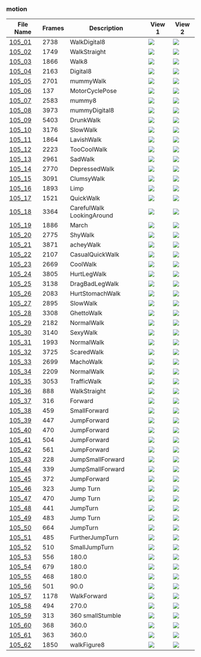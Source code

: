 ### motion
|File Name|Frames|Description|View 1|View 2|
|-|-|-|-|-|
|[105_01](https://github.com/Shriinivas/cmubvh/raw/main/Sequence-102-111/105/Data/105_01.zip)|2738|WalkDigital8|<img src="https://github.com/Shriinivas/cmubvhgifs/blob/main/Sequence-102-111/105/105_01_0.gif"/>|<img src="https://github.com/Shriinivas/cmubvhgifs/blob/main/Sequence-102-111/105/105_01_1.gif"/>|
|[105_02](https://github.com/Shriinivas/cmubvh/raw/main/Sequence-102-111/105/Data/105_02.zip)|1749|WalkStraight|<img src="https://github.com/Shriinivas/cmubvhgifs/blob/main/Sequence-102-111/105/105_02_0.gif"/>|<img src="https://github.com/Shriinivas/cmubvhgifs/blob/main/Sequence-102-111/105/105_02_1.gif"/>|
|[105_03](https://github.com/Shriinivas/cmubvh/raw/main/Sequence-102-111/105/Data/105_03.zip)|1866|Walk8|<img src="https://github.com/Shriinivas/cmubvhgifs/blob/main/Sequence-102-111/105/105_03_0.gif"/>|<img src="https://github.com/Shriinivas/cmubvhgifs/blob/main/Sequence-102-111/105/105_03_1.gif"/>|
|[105_04](https://github.com/Shriinivas/cmubvh/raw/main/Sequence-102-111/105/Data/105_04.zip)|2163|Digital8|<img src="https://github.com/Shriinivas/cmubvhgifs/blob/main/Sequence-102-111/105/105_04_0.gif"/>|<img src="https://github.com/Shriinivas/cmubvhgifs/blob/main/Sequence-102-111/105/105_04_1.gif"/>|
|[105_05](https://github.com/Shriinivas/cmubvh/raw/main/Sequence-102-111/105/Data/105_05.zip)|2701|mummyWalk|<img src="https://github.com/Shriinivas/cmubvhgifs/blob/main/Sequence-102-111/105/105_05_0.gif"/>|<img src="https://github.com/Shriinivas/cmubvhgifs/blob/main/Sequence-102-111/105/105_05_1.gif"/>|
|[105_06](https://github.com/Shriinivas/cmubvh/raw/main/Sequence-102-111/105/Data/105_06.zip)|137|MotorCyclePose|<img src="https://github.com/Shriinivas/cmubvhgifs/blob/main/Sequence-102-111/105/105_06_0.gif"/>|<img src="https://github.com/Shriinivas/cmubvhgifs/blob/main/Sequence-102-111/105/105_06_1.gif"/>|
|[105_07](https://github.com/Shriinivas/cmubvh/raw/main/Sequence-102-111/105/Data/105_07.zip)|2583|mummy8|<img src="https://github.com/Shriinivas/cmubvhgifs/blob/main/Sequence-102-111/105/105_07_0.gif"/>|<img src="https://github.com/Shriinivas/cmubvhgifs/blob/main/Sequence-102-111/105/105_07_1.gif"/>|
|[105_08](https://github.com/Shriinivas/cmubvh/raw/main/Sequence-102-111/105/Data/105_08.zip)|3973|mummyDigital8|<img src="https://github.com/Shriinivas/cmubvhgifs/blob/main/Sequence-102-111/105/105_08_0.gif"/>|<img src="https://github.com/Shriinivas/cmubvhgifs/blob/main/Sequence-102-111/105/105_08_1.gif"/>|
|[105_09](https://github.com/Shriinivas/cmubvh/raw/main/Sequence-102-111/105/Data/105_09.zip)|5403|DrunkWalk|<img src="https://github.com/Shriinivas/cmubvhgifs/blob/main/Sequence-102-111/105/105_09_0.gif"/>|<img src="https://github.com/Shriinivas/cmubvhgifs/blob/main/Sequence-102-111/105/105_09_1.gif"/>|
|[105_10](https://github.com/Shriinivas/cmubvh/raw/main/Sequence-102-111/105/Data/105_10.zip)|3176|SlowWalk|<img src="https://github.com/Shriinivas/cmubvhgifs/blob/main/Sequence-102-111/105/105_10_0.gif"/>|<img src="https://github.com/Shriinivas/cmubvhgifs/blob/main/Sequence-102-111/105/105_10_1.gif"/>|
|[105_11](https://github.com/Shriinivas/cmubvh/raw/main/Sequence-102-111/105/Data/105_11.zip)|1864|LavishWalk|<img src="https://github.com/Shriinivas/cmubvhgifs/blob/main/Sequence-102-111/105/105_11_0.gif"/>|<img src="https://github.com/Shriinivas/cmubvhgifs/blob/main/Sequence-102-111/105/105_11_1.gif"/>|
|[105_12](https://github.com/Shriinivas/cmubvh/raw/main/Sequence-102-111/105/Data/105_12.zip)|2223|TooCoolWalk|<img src="https://github.com/Shriinivas/cmubvhgifs/blob/main/Sequence-102-111/105/105_12_0.gif"/>|<img src="https://github.com/Shriinivas/cmubvhgifs/blob/main/Sequence-102-111/105/105_12_1.gif"/>|
|[105_13](https://github.com/Shriinivas/cmubvh/raw/main/Sequence-102-111/105/Data/105_13.zip)|2961|SadWalk|<img src="https://github.com/Shriinivas/cmubvhgifs/blob/main/Sequence-102-111/105/105_13_0.gif"/>|<img src="https://github.com/Shriinivas/cmubvhgifs/blob/main/Sequence-102-111/105/105_13_1.gif"/>|
|[105_14](https://github.com/Shriinivas/cmubvh/raw/main/Sequence-102-111/105/Data/105_14.zip)|2770|DepressedWalk|<img src="https://github.com/Shriinivas/cmubvhgifs/blob/main/Sequence-102-111/105/105_14_0.gif"/>|<img src="https://github.com/Shriinivas/cmubvhgifs/blob/main/Sequence-102-111/105/105_14_1.gif"/>|
|[105_15](https://github.com/Shriinivas/cmubvh/raw/main/Sequence-102-111/105/Data/105_15.zip)|3091|ClumsyWalk|<img src="https://github.com/Shriinivas/cmubvhgifs/blob/main/Sequence-102-111/105/105_15_0.gif"/>|<img src="https://github.com/Shriinivas/cmubvhgifs/blob/main/Sequence-102-111/105/105_15_1.gif"/>|
|[105_16](https://github.com/Shriinivas/cmubvh/raw/main/Sequence-102-111/105/Data/105_16.zip)|1893|Limp|<img src="https://github.com/Shriinivas/cmubvhgifs/blob/main/Sequence-102-111/105/105_16_0.gif"/>|<img src="https://github.com/Shriinivas/cmubvhgifs/blob/main/Sequence-102-111/105/105_16_1.gif"/>|
|[105_17](https://github.com/Shriinivas/cmubvh/raw/main/Sequence-102-111/105/Data/105_17.zip)|1521|QuickWalk|<img src="https://github.com/Shriinivas/cmubvhgifs/blob/main/Sequence-102-111/105/105_17_0.gif"/>|<img src="https://github.com/Shriinivas/cmubvhgifs/blob/main/Sequence-102-111/105/105_17_1.gif"/>|
|[105_18](https://github.com/Shriinivas/cmubvh/raw/main/Sequence-102-111/105/Data/105_18.zip)|3364|CarefulWalk LookingAround|<img src="https://github.com/Shriinivas/cmubvhgifs/blob/main/Sequence-102-111/105/105_18_0.gif"/>|<img src="https://github.com/Shriinivas/cmubvhgifs/blob/main/Sequence-102-111/105/105_18_1.gif"/>|
|[105_19](https://github.com/Shriinivas/cmubvh/raw/main/Sequence-102-111/105/Data/105_19.zip)|1886|March|<img src="https://github.com/Shriinivas/cmubvhgifs/blob/main/Sequence-102-111/105/105_19_0.gif"/>|<img src="https://github.com/Shriinivas/cmubvhgifs/blob/main/Sequence-102-111/105/105_19_1.gif"/>|
|[105_20](https://github.com/Shriinivas/cmubvh/raw/main/Sequence-102-111/105/Data/105_20.zip)|2775|ShyWalk|<img src="https://github.com/Shriinivas/cmubvhgifs/blob/main/Sequence-102-111/105/105_20_0.gif"/>|<img src="https://github.com/Shriinivas/cmubvhgifs/blob/main/Sequence-102-111/105/105_20_1.gif"/>|
|[105_21](https://github.com/Shriinivas/cmubvh/raw/main/Sequence-102-111/105/Data/105_21.zip)|3871|acheyWalk|<img src="https://github.com/Shriinivas/cmubvhgifs/blob/main/Sequence-102-111/105/105_21_0.gif"/>|<img src="https://github.com/Shriinivas/cmubvhgifs/blob/main/Sequence-102-111/105/105_21_1.gif"/>|
|[105_22](https://github.com/Shriinivas/cmubvh/raw/main/Sequence-102-111/105/Data/105_22.zip)|2107|CasualQuickWalk|<img src="https://github.com/Shriinivas/cmubvhgifs/blob/main/Sequence-102-111/105/105_22_0.gif"/>|<img src="https://github.com/Shriinivas/cmubvhgifs/blob/main/Sequence-102-111/105/105_22_1.gif"/>|
|[105_23](https://github.com/Shriinivas/cmubvh/raw/main/Sequence-102-111/105/Data/105_23.zip)|2669|CoolWalk|<img src="https://github.com/Shriinivas/cmubvhgifs/blob/main/Sequence-102-111/105/105_23_0.gif"/>|<img src="https://github.com/Shriinivas/cmubvhgifs/blob/main/Sequence-102-111/105/105_23_1.gif"/>|
|[105_24](https://github.com/Shriinivas/cmubvh/raw/main/Sequence-102-111/105/Data/105_24.zip)|3805|HurtLegWalk|<img src="https://github.com/Shriinivas/cmubvhgifs/blob/main/Sequence-102-111/105/105_24_0.gif"/>|<img src="https://github.com/Shriinivas/cmubvhgifs/blob/main/Sequence-102-111/105/105_24_1.gif"/>|
|[105_25](https://github.com/Shriinivas/cmubvh/raw/main/Sequence-102-111/105/Data/105_25.zip)|3138|DragBadLegWalk|<img src="https://github.com/Shriinivas/cmubvhgifs/blob/main/Sequence-102-111/105/105_25_0.gif"/>|<img src="https://github.com/Shriinivas/cmubvhgifs/blob/main/Sequence-102-111/105/105_25_1.gif"/>|
|[105_26](https://github.com/Shriinivas/cmubvh/raw/main/Sequence-102-111/105/Data/105_26.zip)|2083|HurtStomachWalk|<img src="https://github.com/Shriinivas/cmubvhgifs/blob/main/Sequence-102-111/105/105_26_0.gif"/>|<img src="https://github.com/Shriinivas/cmubvhgifs/blob/main/Sequence-102-111/105/105_26_1.gif"/>|
|[105_27](https://github.com/Shriinivas/cmubvh/raw/main/Sequence-102-111/105/Data/105_27.zip)|2895|SlowWalk|<img src="https://github.com/Shriinivas/cmubvhgifs/blob/main/Sequence-102-111/105/105_27_0.gif"/>|<img src="https://github.com/Shriinivas/cmubvhgifs/blob/main/Sequence-102-111/105/105_27_1.gif"/>|
|[105_28](https://github.com/Shriinivas/cmubvh/raw/main/Sequence-102-111/105/Data/105_28.zip)|3308|GhettoWalk|<img src="https://github.com/Shriinivas/cmubvhgifs/blob/main/Sequence-102-111/105/105_28_0.gif"/>|<img src="https://github.com/Shriinivas/cmubvhgifs/blob/main/Sequence-102-111/105/105_28_1.gif"/>|
|[105_29](https://github.com/Shriinivas/cmubvh/raw/main/Sequence-102-111/105/Data/105_29.zip)|2182|NormalWalk|<img src="https://github.com/Shriinivas/cmubvhgifs/blob/main/Sequence-102-111/105/105_29_0.gif"/>|<img src="https://github.com/Shriinivas/cmubvhgifs/blob/main/Sequence-102-111/105/105_29_1.gif"/>|
|[105_30](https://github.com/Shriinivas/cmubvh/raw/main/Sequence-102-111/105/Data/105_30.zip)|3140|SexyWalk|<img src="https://github.com/Shriinivas/cmubvhgifs/blob/main/Sequence-102-111/105/105_30_0.gif"/>|<img src="https://github.com/Shriinivas/cmubvhgifs/blob/main/Sequence-102-111/105/105_30_1.gif"/>|
|[105_31](https://github.com/Shriinivas/cmubvh/raw/main/Sequence-102-111/105/Data/105_31.zip)|1993|NormalWalk|<img src="https://github.com/Shriinivas/cmubvhgifs/blob/main/Sequence-102-111/105/105_31_0.gif"/>|<img src="https://github.com/Shriinivas/cmubvhgifs/blob/main/Sequence-102-111/105/105_31_1.gif"/>|
|[105_32](https://github.com/Shriinivas/cmubvh/raw/main/Sequence-102-111/105/Data/105_32.zip)|3725|ScaredWalk|<img src="https://github.com/Shriinivas/cmubvhgifs/blob/main/Sequence-102-111/105/105_32_0.gif"/>|<img src="https://github.com/Shriinivas/cmubvhgifs/blob/main/Sequence-102-111/105/105_32_1.gif"/>|
|[105_33](https://github.com/Shriinivas/cmubvh/raw/main/Sequence-102-111/105/Data/105_33.zip)|2699|MachoWalk|<img src="https://github.com/Shriinivas/cmubvhgifs/blob/main/Sequence-102-111/105/105_33_0.gif"/>|<img src="https://github.com/Shriinivas/cmubvhgifs/blob/main/Sequence-102-111/105/105_33_1.gif"/>|
|[105_34](https://github.com/Shriinivas/cmubvh/raw/main/Sequence-102-111/105/Data/105_34.zip)|2209|NormalWalk|<img src="https://github.com/Shriinivas/cmubvhgifs/blob/main/Sequence-102-111/105/105_34_0.gif"/>|<img src="https://github.com/Shriinivas/cmubvhgifs/blob/main/Sequence-102-111/105/105_34_1.gif"/>|
|[105_35](https://github.com/Shriinivas/cmubvh/raw/main/Sequence-102-111/105/Data/105_35.zip)|3053|TrafficWalk|<img src="https://github.com/Shriinivas/cmubvhgifs/blob/main/Sequence-102-111/105/105_35_0.gif"/>|<img src="https://github.com/Shriinivas/cmubvhgifs/blob/main/Sequence-102-111/105/105_35_1.gif"/>|
|[105_36](https://github.com/Shriinivas/cmubvh/raw/main/Sequence-102-111/105/Data/105_36.zip)|888|WalkStraight|<img src="https://github.com/Shriinivas/cmubvhgifs/blob/main/Sequence-102-111/105/105_36_0.gif"/>|<img src="https://github.com/Shriinivas/cmubvhgifs/blob/main/Sequence-102-111/105/105_36_1.gif"/>|
|[105_37](https://github.com/Shriinivas/cmubvh/raw/main/Sequence-102-111/105/Data/105_37.zip)|316|Forward|<img src="https://github.com/Shriinivas/cmubvhgifs/blob/main/Sequence-102-111/105/105_37_0.gif"/>|<img src="https://github.com/Shriinivas/cmubvhgifs/blob/main/Sequence-102-111/105/105_37_1.gif"/>|
|[105_38](https://github.com/Shriinivas/cmubvh/raw/main/Sequence-102-111/105/Data/105_38.zip)|459|SmallForward|<img src="https://github.com/Shriinivas/cmubvhgifs/blob/main/Sequence-102-111/105/105_38_0.gif"/>|<img src="https://github.com/Shriinivas/cmubvhgifs/blob/main/Sequence-102-111/105/105_38_1.gif"/>|
|[105_39](https://github.com/Shriinivas/cmubvh/raw/main/Sequence-102-111/105/Data/105_39.zip)|447|JumpForward|<img src="https://github.com/Shriinivas/cmubvhgifs/blob/main/Sequence-102-111/105/105_39_0.gif"/>|<img src="https://github.com/Shriinivas/cmubvhgifs/blob/main/Sequence-102-111/105/105_39_1.gif"/>|
|[105_40](https://github.com/Shriinivas/cmubvh/raw/main/Sequence-102-111/105/Data/105_40.zip)|470|JumpForward|<img src="https://github.com/Shriinivas/cmubvhgifs/blob/main/Sequence-102-111/105/105_40_0.gif"/>|<img src="https://github.com/Shriinivas/cmubvhgifs/blob/main/Sequence-102-111/105/105_40_1.gif"/>|
|[105_41](https://github.com/Shriinivas/cmubvh/raw/main/Sequence-102-111/105/Data/105_41.zip)|504|JumpForward|<img src="https://github.com/Shriinivas/cmubvhgifs/blob/main/Sequence-102-111/105/105_41_0.gif"/>|<img src="https://github.com/Shriinivas/cmubvhgifs/blob/main/Sequence-102-111/105/105_41_1.gif"/>|
|[105_42](https://github.com/Shriinivas/cmubvh/raw/main/Sequence-102-111/105/Data/105_42.zip)|561|JumpForward|<img src="https://github.com/Shriinivas/cmubvhgifs/blob/main/Sequence-102-111/105/105_42_0.gif"/>|<img src="https://github.com/Shriinivas/cmubvhgifs/blob/main/Sequence-102-111/105/105_42_1.gif"/>|
|[105_43](https://github.com/Shriinivas/cmubvh/raw/main/Sequence-102-111/105/Data/105_43.zip)|228|JumpSmallForward|<img src="https://github.com/Shriinivas/cmubvhgifs/blob/main/Sequence-102-111/105/105_43_0.gif"/>|<img src="https://github.com/Shriinivas/cmubvhgifs/blob/main/Sequence-102-111/105/105_43_1.gif"/>|
|[105_44](https://github.com/Shriinivas/cmubvh/raw/main/Sequence-102-111/105/Data/105_44.zip)|339|JumpSmallForward|<img src="https://github.com/Shriinivas/cmubvhgifs/blob/main/Sequence-102-111/105/105_44_0.gif"/>|<img src="https://github.com/Shriinivas/cmubvhgifs/blob/main/Sequence-102-111/105/105_44_1.gif"/>|
|[105_45](https://github.com/Shriinivas/cmubvh/raw/main/Sequence-102-111/105/Data/105_45.zip)|372|JumpForward|<img src="https://github.com/Shriinivas/cmubvhgifs/blob/main/Sequence-102-111/105/105_45_0.gif"/>|<img src="https://github.com/Shriinivas/cmubvhgifs/blob/main/Sequence-102-111/105/105_45_1.gif"/>|
|[105_46](https://github.com/Shriinivas/cmubvh/raw/main/Sequence-102-111/105/Data/105_46.zip)|323|Jump Turn|<img src="https://github.com/Shriinivas/cmubvhgifs/blob/main/Sequence-102-111/105/105_46_0.gif"/>|<img src="https://github.com/Shriinivas/cmubvhgifs/blob/main/Sequence-102-111/105/105_46_1.gif"/>|
|[105_47](https://github.com/Shriinivas/cmubvh/raw/main/Sequence-102-111/105/Data/105_47.zip)|470|Jump Turn|<img src="https://github.com/Shriinivas/cmubvhgifs/blob/main/Sequence-102-111/105/105_47_0.gif"/>|<img src="https://github.com/Shriinivas/cmubvhgifs/blob/main/Sequence-102-111/105/105_47_1.gif"/>|
|[105_48](https://github.com/Shriinivas/cmubvh/raw/main/Sequence-102-111/105/Data/105_48.zip)|441|JumpTurn|<img src="https://github.com/Shriinivas/cmubvhgifs/blob/main/Sequence-102-111/105/105_48_0.gif"/>|<img src="https://github.com/Shriinivas/cmubvhgifs/blob/main/Sequence-102-111/105/105_48_1.gif"/>|
|[105_49](https://github.com/Shriinivas/cmubvh/raw/main/Sequence-102-111/105/Data/105_49.zip)|483|Jump Turn|<img src="https://github.com/Shriinivas/cmubvhgifs/blob/main/Sequence-102-111/105/105_49_0.gif"/>|<img src="https://github.com/Shriinivas/cmubvhgifs/blob/main/Sequence-102-111/105/105_49_1.gif"/>|
|[105_50](https://github.com/Shriinivas/cmubvh/raw/main/Sequence-102-111/105/Data/105_50.zip)|664|JumpTurn|<img src="https://github.com/Shriinivas/cmubvhgifs/blob/main/Sequence-102-111/105/105_50_0.gif"/>|<img src="https://github.com/Shriinivas/cmubvhgifs/blob/main/Sequence-102-111/105/105_50_1.gif"/>|
|[105_51](https://github.com/Shriinivas/cmubvh/raw/main/Sequence-102-111/105/Data/105_51.zip)|485|FurtherJumpTurn|<img src="https://github.com/Shriinivas/cmubvhgifs/blob/main/Sequence-102-111/105/105_51_0.gif"/>|<img src="https://github.com/Shriinivas/cmubvhgifs/blob/main/Sequence-102-111/105/105_51_1.gif"/>|
|[105_52](https://github.com/Shriinivas/cmubvh/raw/main/Sequence-102-111/105/Data/105_52.zip)|510|SmallJumpTurn|<img src="https://github.com/Shriinivas/cmubvhgifs/blob/main/Sequence-102-111/105/105_52_0.gif"/>|<img src="https://github.com/Shriinivas/cmubvhgifs/blob/main/Sequence-102-111/105/105_52_1.gif"/>|
|[105_53](https://github.com/Shriinivas/cmubvh/raw/main/Sequence-102-111/105/Data/105_53.zip)|556|180.0|<img src="https://github.com/Shriinivas/cmubvhgifs/blob/main/Sequence-102-111/105/105_53_0.gif"/>|<img src="https://github.com/Shriinivas/cmubvhgifs/blob/main/Sequence-102-111/105/105_53_1.gif"/>|
|[105_54](https://github.com/Shriinivas/cmubvh/raw/main/Sequence-102-111/105/Data/105_54.zip)|679|180.0|<img src="https://github.com/Shriinivas/cmubvhgifs/blob/main/Sequence-102-111/105/105_54_0.gif"/>|<img src="https://github.com/Shriinivas/cmubvhgifs/blob/main/Sequence-102-111/105/105_54_1.gif"/>|
|[105_55](https://github.com/Shriinivas/cmubvh/raw/main/Sequence-102-111/105/Data/105_55.zip)|468|180.0|<img src="https://github.com/Shriinivas/cmubvhgifs/blob/main/Sequence-102-111/105/105_55_0.gif"/>|<img src="https://github.com/Shriinivas/cmubvhgifs/blob/main/Sequence-102-111/105/105_55_1.gif"/>|
|[105_56](https://github.com/Shriinivas/cmubvh/raw/main/Sequence-102-111/105/Data/105_56.zip)|501|90.0|<img src="https://github.com/Shriinivas/cmubvhgifs/blob/main/Sequence-102-111/105/105_56_0.gif"/>|<img src="https://github.com/Shriinivas/cmubvhgifs/blob/main/Sequence-102-111/105/105_56_1.gif"/>|
|[105_57](https://github.com/Shriinivas/cmubvh/raw/main/Sequence-102-111/105/Data/105_57.zip)|1178|WalkForward|<img src="https://github.com/Shriinivas/cmubvhgifs/blob/main/Sequence-102-111/105/105_57_0.gif"/>|<img src="https://github.com/Shriinivas/cmubvhgifs/blob/main/Sequence-102-111/105/105_57_1.gif"/>|
|[105_58](https://github.com/Shriinivas/cmubvh/raw/main/Sequence-102-111/105/Data/105_58.zip)|494|270.0|<img src="https://github.com/Shriinivas/cmubvhgifs/blob/main/Sequence-102-111/105/105_58_0.gif"/>|<img src="https://github.com/Shriinivas/cmubvhgifs/blob/main/Sequence-102-111/105/105_58_1.gif"/>|
|[105_59](https://github.com/Shriinivas/cmubvh/raw/main/Sequence-102-111/105/Data/105_59.zip)|313|360 smallStumble|<img src="https://github.com/Shriinivas/cmubvhgifs/blob/main/Sequence-102-111/105/105_59_0.gif"/>|<img src="https://github.com/Shriinivas/cmubvhgifs/blob/main/Sequence-102-111/105/105_59_1.gif"/>|
|[105_60](https://github.com/Shriinivas/cmubvh/raw/main/Sequence-102-111/105/Data/105_60.zip)|368|360.0|<img src="https://github.com/Shriinivas/cmubvhgifs/blob/main/Sequence-102-111/105/105_60_0.gif"/>|<img src="https://github.com/Shriinivas/cmubvhgifs/blob/main/Sequence-102-111/105/105_60_1.gif"/>|
|[105_61](https://github.com/Shriinivas/cmubvh/raw/main/Sequence-102-111/105/Data/105_61.zip)|363|360.0|<img src="https://github.com/Shriinivas/cmubvhgifs/blob/main/Sequence-102-111/105/105_61_0.gif"/>|<img src="https://github.com/Shriinivas/cmubvhgifs/blob/main/Sequence-102-111/105/105_61_1.gif"/>|
|[105_62](https://github.com/Shriinivas/cmubvh/raw/main/Sequence-102-111/105/Data/105_62.zip)|1850|walkFigure8|<img src="https://github.com/Shriinivas/cmubvhgifs/blob/main/Sequence-102-111/105/105_62_0.gif"/>|<img src="https://github.com/Shriinivas/cmubvhgifs/blob/main/Sequence-102-111/105/105_62_1.gif"/>|
